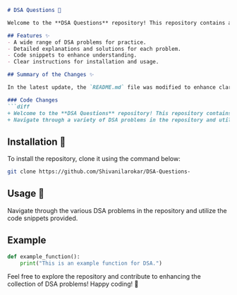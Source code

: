 ```markdown
# DSA Questions 🚀

Welcome to the **DSA Questions** repository! This repository contains a collection of Data Structures and Algorithms (DSA) problems for practice and learning.

## Features ✨
- A wide range of DSA problems for practice.
- Detailed explanations and solutions for each problem.
- Code snippets to enhance understanding.
- Clear instructions for installation and usage.

## Summary of the Changes ✨

In the latest update, the `README.md` file was modified to enhance clarity and structure. The changes focused on improving the wording for better readability and understanding.

### Code Changes
```diff
+ Welcome to the **DSA Questions** repository! This repository contains a collection of Data Structures and Algorithms (DSA) problems for practice and learning.
+ Navigate through a variety of DSA problems in the repository and utilize the code snippets provided.
```

## Installation 🚀
To install the repository, clone it using the command below:
```bash
git clone https://github.com/Shivanilarokar/DSA-Questions-
```

## Usage 📖
Navigate through the various DSA problems in the repository and utilize the code snippets provided.

## Example
```python
def example_function():
    print("This is an example function for DSA.")
```

Feel free to explore the repository and contribute to enhancing the collection of DSA problems! Happy coding! 🎉
```